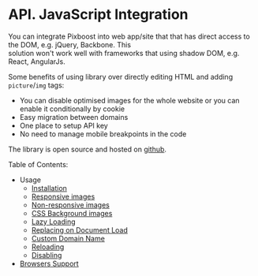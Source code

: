# API. JavaScript Integration

You can integrate Pixboost into web app/site that that has direct access to the DOM, e.g. jQuery, Backbone. This  
solution won't work well with frameworks that using shadow DOM, e.g. React, AngularJs.

Some benefits of using library over directly editing HTML and adding `picture`/`img` tags:

* You can disable optimised images for the whole website or you can enable it conditionally by cookie
* Easy migration between domains
* One place to setup API key
* No need to manage mobile breakpoints in the code

The library is open source and hosted on [github](https://github.com/Pixboost/pixboost-js).

Table of Contents:

* Usage
  * [Installation](install.md)
  * [Responsive images](responsive-images.md)
  * [Non-responsive images](not-responsive-images.md)
  * [CSS Background images](css-background-images.md)
  * [Lazy Loading](lazy-loading.md)
  * [Replacing on Document Load](replacing-on-document-load.md)
  * [Custom Domain Name](custom-domain-name.md)
  * [Reloading](reloading.md)
  * [Disabling](disabling.md)
* [Browsers Support](browsers-support.md)

